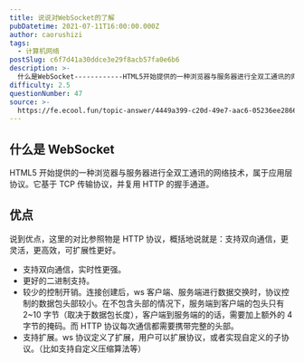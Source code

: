 ```yaml
---
title: 说说对WebSocket的了解
pubDatetime: 2021-07-11T16:00:00.000Z
author: caorushizi
tags:
  - 计算机网络
postSlug: c6f7d41a30ddce3e29f8acb57fa0e6b6
description: >-
  什么是WebSocket------------HTML5开始提供的一种浏览器与服务器进行全双工通讯的网络技术，属于应用层协议。它基于TCP传输协议，并复用HTTP的握手通道。优点--说到优点，这里的
difficulty: 2.5
questionNumber: 47
source: >-
  https://fe.ecool.fun/topic-answer/4449a399-c20d-49e7-aac6-05236ee28662?orderBy=updateTime&order=desc&tagId=16
---
```


## 什么是 WebSocket

HTML5 开始提供的一种浏览器与服务器进行全双工通讯的网络技术，属于应用层协议。它基于 TCP 传输协议，并复用 HTTP 的握手通道。

## 优点

说到优点，这里的对比参照物是 HTTP 协议，概括地说就是：支持双向通信，更灵活，更高效，可扩展性更好。

- 支持双向通信，实时性更强。
- 更好的二进制支持。
- 较少的控制开销。连接创建后，ws 客户端、服务端进行数据交换时，协议控制的数据包头部较小。在不包含头部的情况下，服务端到客户端的包头只有 2~10 字节（取决于数据包长度），客户端到服务端的的话，需要加上额外的 4 字节的掩码。而 HTTP 协议每次通信都需要携带完整的头部。
- 支持扩展。ws 协议定义了扩展，用户可以扩展协议，或者实现自定义的子协议。（比如支持自定义压缩算法等）
